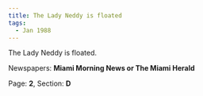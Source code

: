 ```yaml
---  
title: The Lady Neddy is floated  
tags:  
  - Jan 1988  
---  
```

  
The Lady Neddy is floated.  
  
Newspapers: **Miami Morning News or The Miami Herald**  
  
Page: **2**, Section: **D** 
